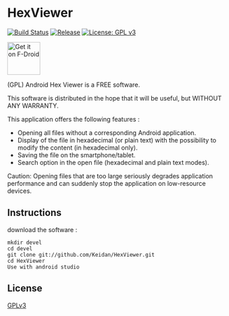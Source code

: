 # HexViewer
[![Build Status](https://travis-ci.com/Keidan/HexViewer.svg?branch=master)][travis]
[![Release](https://img.shields.io/github/v/release/Keidan/HexViewer.svg?logo=github)][releases]
[![License: GPL v3](https://img.shields.io/badge/License-GPLv3-blue.svg)][license]

[<img src="https://fdroid.gitlab.io/artwork/badge/get-it-on.png"
    alt="Get it on F-Droid"
    height="75">](https://f-droid.org/packages/fr.ralala.hexviewer)

[travis]: https://travis-ci.com/Keidan/HexViewer
[releases]: https://github.com/Keidan/HexViewer/releases
[license]: https://github.com/Keidan/HexViewer/blob/master/license.txt


(GPL) Android Hex Viewer is a FREE software.

This software is distributed in the hope that it will be useful, but WITHOUT ANY WARRANTY.

This application offers the following features :
* Opening all files without a corresponding Android application.
* Display of the file in hexadecimal (or plain text) with the possibility to modify the content (in hexadecimal only).
* Saving the file on the smartphone/tablet.
* Search option in the open file (hexadecimal and plain text modes).

Caution: Opening files that are too large seriously degrades application performance and can suddenly stop the application on low-resource devices.

## Instructions


download the software :

	mkdir devel
	cd devel
	git clone git://github.com/Keidan/HexViewer.git
	cd HexViewer
 	Use with android studio 



## License
[GPLv3](https://github.com/Keidan/HexViewer/blob/master/license.txt)
